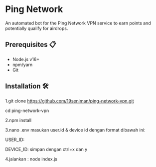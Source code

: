 # Ping Network 

An automated bot for the Ping Network VPN service to earn points and potentially qualify for airdrops.

## Prerequisites 📋

- Node.js v16+
- npm/yarn
- Git

## Installation 🛠️

1.git clone https://github.com/19seniman/ping-network-vpn.git

cd ping-network-vpn

2.npm install


3.nano .env
masukan user.id & device id dengan format dibawah ini:

USER_ID:

DEVICE_ID:
simpan dengan ctrl+x dan y

4.jalankan :
node index.js

